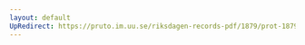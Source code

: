 ```yaml
---
layout: default
UpRedirect: https://pruto.im.uu.se/riksdagen-records-pdf/1879/prot-1879--ak--005/prot-1879--ak--005_009.pdf
---
```

